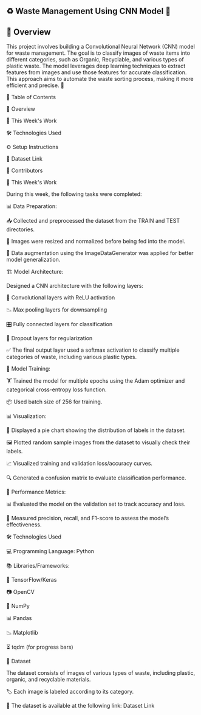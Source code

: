 ## ♻️ Waste Management Using CNN Model 🧠

## 📌 Overview

This project involves building a Convolutional Neural Network (CNN) model for waste management. The goal is to classify images of waste items into different categories, such as Organic, Recyclable, and various types of plastic waste. The model leverages deep learning techniques to extract features from images and use those features for accurate classification. This approach aims to automate the waste sorting process, making it more efficient and precise. 🚀

📖 Table of Contents

📌 Overview

📅 This Week's Work

🛠 Technologies Used

⚙️ Setup Instructions

📂 Dataset Link

👥 Contributors

📅 This Week's Work

During this week, the following tasks were completed:

📊 Data Preparation:

📥 Collected and preprocessed the dataset from the TRAIN and TEST directories.

📏 Images were resized and normalized before being fed into the model.

🔄 Data augmentation using the ImageDataGenerator was applied for better model generalization.

🏗 Model Architecture:

Designed a CNN architecture with the following layers:

🧩 Convolutional layers with ReLU activation

📉 Max pooling layers for downsampling

🎛 Fully connected layers for classification

🚧 Dropout layers for regularization

✅ The final output layer used a softmax activation to classify multiple categories of waste, including various plastic types.

🎯 Model Training:

🏋️ Trained the model for multiple epochs using the Adam optimizer and categorical cross-entropy loss function.

📦 Used batch size of 256 for training.

📊 Visualization:

🥧 Displayed a pie chart showing the distribution of labels in the dataset.

🖼 Plotted random sample images from the dataset to visually check their labels.

📈 Visualized training and validation loss/accuracy curves.

🔍 Generated a confusion matrix to evaluate classification performance.

📏 Performance Metrics:

📊 Evaluated the model on the validation set to track accuracy and loss.

📌 Measured precision, recall, and F1-score to assess the model’s effectiveness.

🛠 Technologies Used

💻 Programming Language: Python

📚 Libraries/Frameworks:

🧠 TensorFlow/Keras

📷 OpenCV

🔢 NumPy

📊 Pandas

📉 Matplotlib

⏳ tqdm (for progress bars)

📂 Dataset

The dataset consists of images of various types of waste, including plastic, organic, and recyclable materials.

🏷 Each image is labeled according to its category.

🔗 The dataset is available at the following link:
Dataset Link

